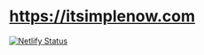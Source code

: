 # <https://itsimplenow.com>  

[![Netlify Status](https://api.netlify.com/api/v1/badges/fd3c097c-fb34-402c-9434-ccefda3dae94/deploy-status)](https://app.netlify.com/sites/itsimplenow/deploys)  
